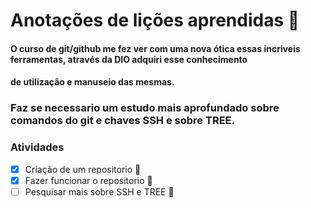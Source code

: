 # Anotações de lições aprendidas :newspaper:

#### O curso de git/github me fez ver com uma nova ótica essas incriveis ferramentas, através da DIO adquiri esse conhecimento
#### de utilização e manuseio das mesmas.

### Faz se necessario um estudo mais aprofundado sobre comandos do git e chaves SSH e sobre TREE.

### Atividades
- [x] Criação de um repositorio :tada:
- [x] Fazer funcionar o repositorio :tada:
- [ ] Pesquisar mais sobre SSH e TREE :triangular_flag_on_post:
